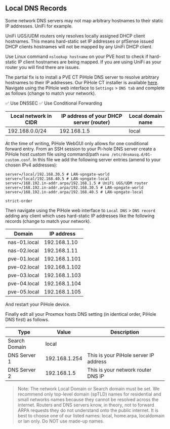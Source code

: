 <h2>Local DNS Records</h2>

Some network DNS servers may not map arbitrary hostnames to their static IP addresses. UniFi for example.

UniFi UGS/UDM routers only resolves locally assigned DHCP client hostnames. This means hard-static set IP addresses or pfSense issued DHCP clients hostnames will not be mapped by any UniFi DHCP client.

Use Linux command `nslookup hostname` on your PVE host to check if hard-static IP client hostnames are being mapped. If you are using UniFi as your router you will find there are issues.

The partial fix is to install a PVE CT PiHole DNS server to resolve arbitrary hostnames to their IP addresses. Our PiHole CT installer is available [here](https://github.com/ahuacate/pve-homelab). Navigate using the PiHole web interface to `Settings` > `DNS tab` and complete as follows (change to match your network).

:white_check_mark: Use DNSSEC
:white_check_mark: Use Conditional Forwarding

|Local network in CIDR|IP address of your DHCP server (router)|Local domain name
|----|----|----
|192.168.0.0/24|192.168.1.5|local

At the time of writing, PiHole WebGUI only allows for one conditional forward entry. From an SSH session to your Pi-hole DNS server create a PiHole host custom file using command/path `nano /etc/dnsmasq.d/01-custom.conf`. In this file we add the following server entries (amend to your chosen IPv4 addresses):

```
server=/local/192.168.30.5 # LAN-vpngate-world
server=/local/192.168.40.5 # LAN-vpngate-local
server=/168.192.in-addr.arpa/192.168.1.5 # UniFi UGS/UDM router
server=/168.192.in-addr.arpa/192.168.30.5 # LAN-vpngate-world
server=/168.192.in-addr.arpa/192.168.40.5 # LAN-vpngate-local

strict-order
```

Then navigate using the PiHole web interface to `Local DNS` > `DNS record` adding any client which uses hard-static IP addresses like the following records (change to match your network).

|Domain|IP address
|----|----
|nas-01.local|192.168.1.10
|nas-02.local|192.168.1.11
|pve-01.local|192.168.1.101
|pve-02.local|192.168.1.102
|pve-03.local|192.168.1.103
|pve-04.local|192.168.1.104
|pve-05.local|192.168.1.105

And restart your PiHole device.

Finally edit all your Proxmox hosts DNS setting (in identical order, PiHole DNS first) as follows.

|Type|Value|Description
|----|----|----
|Search Domain|local
|DNS Server 1|192.168.1.254|This is your PiHole server IP address
|DNS Server 2|192.168.1.5|This is your network router DNS IP


> Note: The network Local Domain or Search domain must be set. We recommend only top-level domain (spTLD) names for residential and small networks names because they cannot be resolved across the internet. Routers and DNS servers know, in theory, not to forward ARPA requests they do not understand onto the public internet. It is best to choose one of our listed names: local, home.arpa, localdomain or lan only. Do NOT use made-up names.

